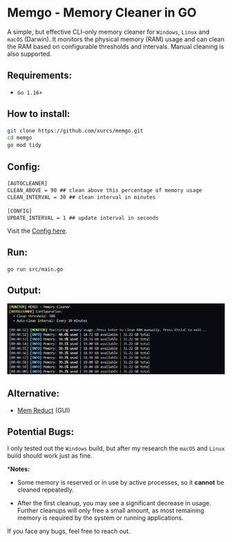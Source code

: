 # Memgo - Memory Cleaner in GO

A simple, but effective CLI-only memory cleaner for `Windows`, `Linux` and `macOS` (Darwin). It monitors the physical memory (RAM) usage and can clean the RAM based on configurable thresholds and intervals. Manual cleaning is also supported.

## Requirements:

- `Go 1.16+`

## How to install:
```bash
git clone https://github.com/xurcs/memgo.git
cd memgo
go mod tidy
```

## Config: 

```
[AUTOCLEANER]
CLEAN_ABOVE = 90 ## clean above this percentage of memory usage
CLEAN_INTERVAL = 30 ## clean interval in minutes

[CONFIG]
UPDATE_INTERVAL = 1 ## update interval in seconds
```
Visit the [Config here](Memgo.toml).

## Run:

```
go run src/main.go
```

## Output:

![example](image.png)

## Alternative:

- [Mem Reduct](https://memreduct.org/) (GUI)

## Potential Bugs:

I only tested out the `Windows` build, but after my research the `macOS` and `Linux` build should work just as fine.

***Notes:** 
- Some memory is reserved or in use by active processes, so it **cannot** be cleaned repeatedly.  


- After the first cleanup, you may see a significant decrease in usage. Further cleanups will only free a small amount, as most remaining memory is required by the system or running applications.

 If you face any bugs, feel free to reach out.